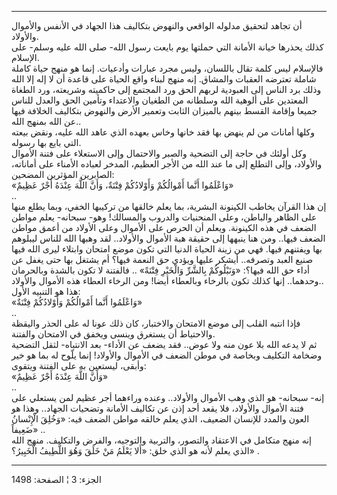 ------------------------------------------------------------------------

أن تجاهد لتحقيق مدلوله الواقعي والنهوض بتكاليف هذا الجهاد في الأنفس
والأموال والأولاد.  
كذلك يحذرها خيانة الأمانة التي حملتها يوم بايعت رسول الله- صلى الله عليه
وسلم- على الإسلام.  
فالإسلام ليس كلمة تقال باللسان، وليس مجرد عبارات وأدعيات. إنما هو منهج
حياة كاملة شاملة تعترضه العقبات والمشاق. إنه منهج لبناء واقع الحياة على
قاعدة أن لا إله إلا الله وذلك برد الناس إلى العبودية لربهم الحق ورد
المجتمع إلى حاكميته وشريعته، ورد الطغاة المعتدين على ألوهية الله وسلطانه
من الطغيان والاعتداء وتأمين الحق والعدل للناس جميعا وإقامة القسط بينهم
بالميزان الثابت وتعمير الأرض والنهوض بتكاليف الخلافة فيها عن الله بمنهج
الله..  
وكلها أمانات من لم ينهض بها فقد خانها وخاس بعهده الذي عاهد الله عليه،
ونقض بيعته التي بايع بها رسوله.  
وكل أولئك في حاجة إلى التضحية والصبر والاحتمال وإلى الاستعلاء على فتنة
الأموال والأولاد، وإلى التطلع إلى ما عند الله من الأجر العظيم، المدخر
لعباده الأمناء على أماناته، الصابرين المؤثرين المضحين:  
«وَاعْلَمُوا أَنَّما أَمْوالُكُمْ وَأَوْلادُكُمْ فِتْنَةٌ، وَأَنَّ اللَّهَ عِنْدَهُ أَجْرٌ عَظِيمٌ»  
..  
إن هذا القرآن يخاطب الكينونة البشرية، بما يعلم خالقها من تركيبها الخفي،
وبما يطلع منها على الظاهر والباطن، وعلى المنحنيات والدروب والمسالك! وهو-
سبحانه- يعلم مواطن الضعف في هذه الكينونة. ويعلم أن الحرص على الأموال
وعلى الأولاد من أعمق مواطن الضعف فيها.. ومن هنا ينبهها إلى حقيقة هبة
الأموال والأولاد.. لقد وهبها الله للناس ليبلوهم بها ويفتنهم فيها. فهي من
زينة الحياة الدنيا التي تكون موضع امتحان وابتلاء ليرى الله فيها صنيع
العبد وتصرفه.. أيشكر عليها ويؤدي حق النعمة فيها؟ أم يشتغل بها حتى يغفل
عن أداء حق الله فيها؟: «وَنَبْلُوكُمْ بِالشَّرِّ وَالْخَيْرِ فِتْنَةً» .. فالفتنة لا تكون
بالشدة وبالحرمان وحدهما.. إنها كذلك تكون بالرخاء وبالعطاء أيضا! ومن
الرخاء العطاء هذه الأموال والأولاد..  
هذا هو التنبيه الأول:  
«وَاعْلَمُوا أَنَّما أَمْوالُكُمْ وَأَوْلادُكُمْ فِتْنَةٌ»  
..  
فإذا انتبه القلب إلى موضع الامتحان والاختبار، كان ذلك عونا له على الحذر
واليقظة والاحتياط أن يستغرق وينسى ويخفق في الامتحان والفتنة.  
ثم لا يدعه الله بلا عون منه ولا عوض.. فقد يضعف عن الأداء- بعد الانتباه-
لثقل التضحية وضخامة التكليف وبخاصة في موطن الضعف في الأموال والأولاد!
إنما يلّوح له بما هو خير وأبقى، ليستعين به على الفتنة ويتقوى:  
«وَأَنَّ اللَّهَ عِنْدَهُ أَجْرٌ عَظِيمٌ»  
..  
إنه- سبحانه- هو الذي وهب الأموال والأولاد.. وعنده وراءهما أجر عظيم لمن
يستعلي على فتنة الأموال والأولاد، فلا يقعد أحد إذن عن تكاليف الأمانة
وتضحيات الجهاد.. وهذا هو العون والمدد للإنسان الضعيف، الذي يعلم خالقه
مواطن الضعف فيه: «وَخُلِقَ الْإِنْسانُ ضَعِيفاً» ..  
إنه منهج متكامل في الاعتقاد والتصور، والتربية والتوجيه، والفرض والتكليف.
منهج الله الذي يعلم لأنه هو الذي خلق: «أَلا يَعْلَمُ مَنْ خَلَقَ وَهُوَ اللَّطِيفُ
الْخَبِيرُ؟» .

------------------------------------------------------------------------

الجزء: 3 ¦ الصفحة: 1498
